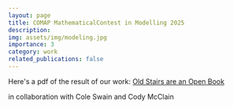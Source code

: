 ```yaml
---
layout: page
title: COMAP MathematicalContest in Modelling 2025
description: 
img: assets/img/modeling.jpg
importance: 3
category: work
related_publications: false
---
```


Here's a pdf of the result of our work: [Old Stairs are an Open Book](https://raw.githubusercontent.com/benlebdaoui/benlebdaoui.github.io/main/assets/pdf/2528508.pdf) 

in collaboration with Cole Swain and Cody McClain

